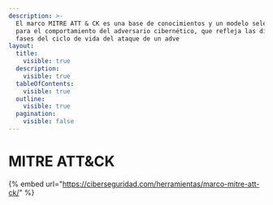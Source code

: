 ```yaml
---
description: >-
  El marco MITRE ATT & CK es una base de conocimientos y un modelo seleccionados
  para el comportamiento del adversario cibernético, que refleja las diversas
  fases del ciclo de vida del ataque de un adve
layout:
  title:
    visible: true
  description:
    visible: true
  tableOfContents:
    visible: true
  outline:
    visible: true
  pagination:
    visible: false
---
```


# MITRE ATT\&CK

{% embed url="https://ciberseguridad.com/herramientas/marco-mitre-att-ck/" %}

